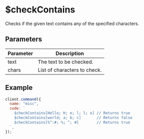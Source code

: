 # $checkContains

Checks if the given text contains any of the specified characters.

## Parameters

| Parameter | Description                  |
| --------- | ---------------------------- |
| text      | The text to be checked.      |
| chars     | List of characters to check. |

## Example

```js
client.command({
  name: "misc",
  code: `
    $checkContains[Hello; H; e; l; l; o] // Returns true
    $checkContains[world; a; b; c]       // Returns false
    $checkContains[%^:#; %; ^; #]        // Returns true
  `,
});
```
